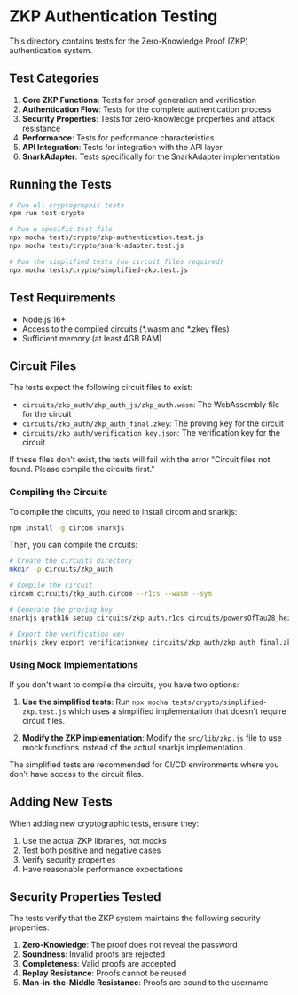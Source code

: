 # ZKP Authentication Testing

This directory contains tests for the Zero-Knowledge Proof (ZKP) authentication system.

## Test Categories

1. **Core ZKP Functions**: Tests for proof generation and verification
2. **Authentication Flow**: Tests for the complete authentication process
3. **Security Properties**: Tests for zero-knowledge properties and attack resistance
4. **Performance**: Tests for performance characteristics
5. **API Integration**: Tests for integration with the API layer
6. **SnarkAdapter**: Tests specifically for the SnarkAdapter implementation

## Running the Tests

```bash
# Run all cryptographic tests
npm run test:crypto

# Run a specific test file
npx mocha tests/crypto/zkp-authentication.test.js
npx mocha tests/crypto/snark-adapter.test.js

# Run the simplified tests (no circuit files required)
npx mocha tests/crypto/simplified-zkp.test.js
```

## Test Requirements

- Node.js 16+
- Access to the compiled circuits (*.wasm and *.zkey files)
- Sufficient memory (at least 4GB RAM)

## Circuit Files

The tests expect the following circuit files to exist:

- `circuits/zkp_auth/zkp_auth_js/zkp_auth.wasm`: The WebAssembly file for the circuit
- `circuits/zkp_auth/zkp_auth_final.zkey`: The proving key for the circuit
- `circuits/zkp_auth/verification_key.json`: The verification key for the circuit

If these files don't exist, the tests will fail with the error "Circuit files not found. Please compile the circuits first."

### Compiling the Circuits

To compile the circuits, you need to install circom and snarkjs:

```bash
npm install -g circom snarkjs
```

Then, you can compile the circuits:

```bash
# Create the circuits directory
mkdir -p circuits/zkp_auth

# Compile the circuit
circom circuits/zkp_auth.circom --r1cs --wasm --sym

# Generate the proving key
snarkjs groth16 setup circuits/zkp_auth.r1cs circuits/powersOfTau28_hez_final_10.ptau circuits/zkp_auth/zkp_auth_final.zkey

# Export the verification key
snarkjs zkey export verificationkey circuits/zkp_auth/zkp_auth_final.zkey circuits/zkp_auth/verification_key.json
```

### Using Mock Implementations

If you don't want to compile the circuits, you have two options:

1. **Use the simplified tests**: Run `npx mocha tests/crypto/simplified-zkp.test.js` which uses a simplified implementation that doesn't require circuit files.

2. **Modify the ZKP implementation**: Modify the `src/lib/zkp.js` file to use mock functions instead of the actual snarkjs implementation.

The simplified tests are recommended for CI/CD environments where you don't have access to the circuit files.

## Adding New Tests

When adding new cryptographic tests, ensure they:
1. Use the actual ZKP libraries, not mocks
2. Test both positive and negative cases
3. Verify security properties
4. Have reasonable performance expectations

## Security Properties Tested

The tests verify that the ZKP system maintains the following security properties:

1. **Zero-Knowledge**: The proof does not reveal the password
2. **Soundness**: Invalid proofs are rejected
3. **Completeness**: Valid proofs are accepted
4. **Replay Resistance**: Proofs cannot be reused
5. **Man-in-the-Middle Resistance**: Proofs are bound to the username

